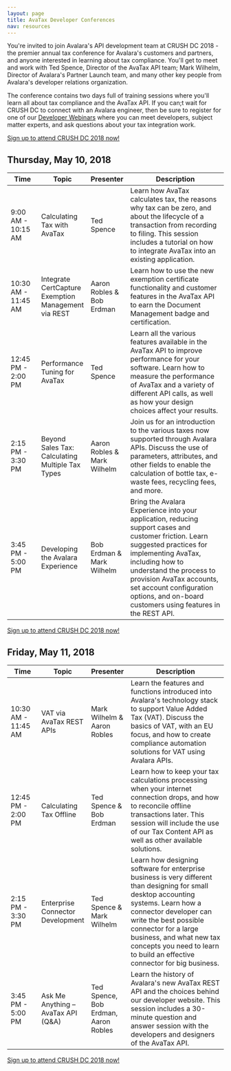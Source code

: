 ```yaml
---
layout: page
title: AvaTax Developer Conferences
nav: resources
---
```


You're invited to join Avalara's API development team at CRUSH DC 2018 - the premier annual tax conference for Avalara's customers and partners, and anyone interested in learning about tax compliance.  You'll get to meet and work with Ted Spence, Director of the AvaTax API team; Mark Wilhelm, Director of Avalara's Partner Launch team, and many other key people from Avalara's developer relations organization.

The conference contains two days full of training sessions where you'll learn all about tax compliance and the AvaTax API.  If you can;t wait for CRUSH DC to connect with an Avalara engineer, then be sure to register for one of our [Developer Webinars](/resources/webinars/) where you can meet developers, subject matter experts, and ask questions about your tax integration work.

<p class="btn-callout"><a href="https://www.avalaracrush.com/events/crush-dc-2018/registration-67b6e698ed174ce7bb0b602320e448d3.aspx" role="button">Sign up to attend CRUSH DC 2018 now!</a></p>

## Thursday, May 10, 2018

<div class="mobile-table">
    <table class="styled-table">
        <thead>
        <tr>
            <th width="15%">Time</th>
            <th width="15%">Topic</th>
            <th width="15%">Presenter</th>
            <th width="55%">Description</th>
        </tr>
        </thead>
        <tbody>
        <tr>
            <td>9:00 AM - 10:15 AM</td>
            <td>Calculating Tax with AvaTax</td>
			<td>Ted Spence</td>
			<td>Learn how AvaTax calculates tax, the reasons why tax can be zero, and about the lifecycle of a transaction from recording to filing. This session includes a tutorial on how to integrate AvaTax into an existing application.</td>
        </tr>
        <tr>
            <td>10:30 AM - 11:45 AM</td>
            <td>Integrate CertCapture Exemption Management via REST</td>
			<td>Aaron Robles &amp; Bob Erdman</td>
			<td>Learn how to use the new exemption certificate functionality and customer features in the AvaTax API to earn the Document Management badge and certification.</td>
        </tr>
        <tr>
            <td>12:45 PM - 2:00 PM</td>
            <td>Performance Tuning for AvaTax</td>
			<td>Ted Spence</td>
			<td>Learn all the various features available in the AvaTax API to improve performance for your software. Learn how to measure the performance of AvaTax and a variety of different API calls, as well as how your design choices affect your results.</td>
        </tr>
        <tr>
            <td>2:15 PM - 3:30 PM</td>
            <td>Beyond Sales Tax: Calculating Multiple Tax Types</td>
			<td>Aaron Robles &amp; Mark Wilhelm</td>
			<td>Join us for an introduction to the various taxes now supported through Avalara APIs. Discuss the use of parameters, attributes, and other fields to enable the calculation of bottle tax, e-waste fees, recycling fees, and more.</td>
        </tr>
        <tr>
            <td>3:45 PM - 5:00 PM</td>
            <td>Developing the Avalara Experience</td>
			<td>Bob Erdman &amp; Mark Wilhelm</td>
			<td>Bring the Avalara Experience into your application, reducing support cases and customer friction. Learn suggested practices for implementing AvaTax, including how to understand the process to provision AvaTax accounts, set account configuration options, and on-board customers using features in the REST API.</td>
        </tr>
		</tbody>
	</table>
</div>

<p class="btn-callout"><a href="https://www.avalaracrush.com/events/crush-dc-2018/registration-67b6e698ed174ce7bb0b602320e448d3.aspx" role="button">Sign up to attend CRUSH DC 2018 now!</a></p>

## Friday, May 11, 2018

<div class="mobile-table">
    <table class="styled-table">
        <thead>
        <tr>
            <th width="15%">Time</th>
            <th width="15%">Topic</th>
            <th width="15%">Presenter</th>
            <th width="55%">Description</th>
        </tr>
        </thead>
        <tbody>
        <tr>
            <td>10:30 AM - 11:45 AM</td>
            <td>VAT via AvaTax REST APIs</td>
			<td>Mark Wilhelm &amp; Aaron Robles</td>
			<td>Learn the features and functions introduced into Avalara's technology stack to support Value Added Tax (VAT). Discuss the basics of VAT, with an EU focus, and how to create compliance automation solutions for VAT using Avalara APIs.</td>
        </tr>
        <tr>
            <td>12:45 PM - 2:00 PM</td>
            <td>Calculating Tax Offline</td>
			<td>Ted Spence &amp; Bob Erdman</td>
			<td>Learn how to keep your tax calculations processing when your internet connection drops, and how to reconcile offline transactions later. This session will include the use of our Tax Content API as well as other available solutions.</td>
        </tr>
        <tr>
            <td>2:15 PM - 3:30 PM</td>
            <td>Enterprise Connector Development</td>
			<td>Ted Spence &amp; Mark Wilhelm</td>
			<td>Learn how designing software for enterprise business is very different than designing for small desktop accounting systems. Learn how a connector developer can write the best possible connector for a large business, and what new tax concepts you need to learn to build an effective connector for big business.</td>
        </tr>
        <tr>
            <td>3:45 PM - 5:00 PM</td>
            <td>Ask Me Anything – AvaTax API (Q&A)</td>
			<td>Ted Spence, Bob Erdman, Aaron Robles</td>
			<td>Learn the history of Avalara's new AvaTax REST API and the choices behind our developer website. This session includes a 30-minute question and answer session with the developers and designers of the AvaTax API.</td>
        </tr>
		</tbody>
	</table>
</div>

<p class="btn-callout"><a href="https://www.avalaracrush.com/events/crush-dc-2018/registration-67b6e698ed174ce7bb0b602320e448d3.aspx" role="button">Sign up to attend CRUSH DC 2018 now!</a></p>
